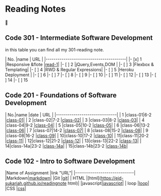 # Reading Notes
:black_heart:

## Code 301 - Intermediate Software Development
in this table you can find all my 301-reading note.

| No.     |name                | URL      |
|-----------------------------------------|
|- [x] 1  |Responsive &flote   |[read-1](https://eid-sukariah.github.io/readingnote/read-1)|
|- [ ] 2  |jQuery,Events,DOM   |
|- [ ] 3  |Flexbox & Templating|
|- [ ] 4  |RWD & Regular Expressions|
|- [ ] 5  |Heroku Deployment   |
|- [ ] 6
|- [ ] 7
|- [ ] 8
|- [ ] 9
|- [ ] 10
|- [ ] 11
|- [ ] 12
|- [ ] 13
|- [ ] 14
|- [ ] 15


## Code 201 - Foundations of Software Development

| No.|name    |date  | URL      |
|-------------------------------|
|  1 |class-01|6-2   |[class-01](https://eid-sukariah.github.io/readingnote/class-01)|
|  2 |class-02|7-2   |[class-02](https://eid-sukariah.github.io/readingnote/class-02)|
|  3 |class-03|8-2   |[class-03](https://eid-sukariah.github.io/readingnote/class-03)|
|  4 |class-04|9-2   |[class-04](https://eid-sukariah.github.io/readingnote/class-04)|
|  5 |class-05|10-2  |[class-05](https://eid-sukariah.github.io/readingnote/class-05)|
|  6 |class-06|13-2  |[class-06](https://eid-sukariah.github.io/readingnote/class-06)|
|  7 |class-07|14-2  |[class-07](https://eid-sukariah.github.io/readingnote/class-07)|
|  8 |class-08|15-2  |[class-08](https://eid-sukariah.github.io/readingnote/class-08)|
|  9 |class-08|16-2  |[class-09](https://eid-sukariah.github.io/readingnote/class-09)|
|  10|class-10|17-2  |[class-10](https://eid-sukariah.github.io/readingnote/class-10)|
|  11|class-11|20-2  |[class-11](https://eid-sukariah.github.io/readingnote/class-11)|
|  12|class-12|21-2  |[class-12](https://eid-sukariah.github.io/readingnote/class-12)|
|  13|class-13|22-2  |[class-13](https://eid-sukariah.github.io/readingnote/class-13)|
|  14|class-14a|23-2  |[class-14a](https://eid-sukariah.github.io/readingnote/class-14a)|
|  15|class-14b|23-2  |[class-14b](https://eid-sukariah.github.io/readingnote/class-14b)|



## Code 102 - Intro to Software Development

|Name of Assignment |link "URL"|
|------------------------------|
|Markdown|[markdown](https://eid-sukariah.github.io/readingnote/markdown)|
|Git     |[git](https://eid-sukariah.github.io/readingnote/git)|
|  HTML  |[html](https://eid-sukariah.github.io/readingnote html)|
|javascript|[javascript](https://eid-sukariah.github.io/readingnote/javascript)|
| loop   |[loop](https://eid-sukariah.github.io/readingnote/loop)|
|CSS     |[css](https://eid-sukariah.github.io/readingnote/css)|








